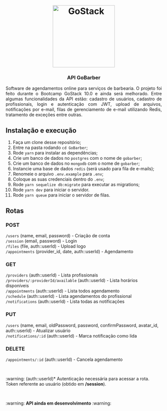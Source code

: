 <h1 align="center">
    <img alt="GoStack" src="https://rocketseat-cdn.s3-sa-east-1.amazonaws.com/bootcamp-header.png" width="200px" />
</h1>

<h3 align="center">
  API GoBarber
</h3>

<p align="justify">Software de agendamentos online para serviços de barbearia. O projeto foi feito durante o Bootcamp GoStack 10.0 e ainda será melhorado.
  Entre algumas funcionalidades da API estão: cadastro de usuários, cadastro de profissionais, login e autenticação com JWT, upload de arquivos,
  notificações por e-mail, filas de gerenciamento de e-mail utilizando Redis, tratamento de exceções entre outras.</p>

## Instalação e execução

1. Faça um clone desse repositório;
2. Entre na pasta rodando `cd GoBarber`;
3. Rode `yarn` para instalar as dependências;
4. Crie um banco de dados no `postgres` com o nome de `gobarber`;
5. Crie um banco de dados no `mongodb` com o nome de `gobarber`;
6. Instancie uma base de dados `redis` (será usado para fila de e-mails);
7. Renomeie o arquivo `.env.example` para `.env`;
8. Coloque as suas credenciais dentro do `.env`;
9. Rode `yarn sequelize db:migrate` para executar as migrations;
10. Rode `yarn dev` para iniciar o servidor.
11. Rode `yarn queue` para iniciar o servidor de filas.

## Rotas

### POST

`/users` (name, email, password) - Criação de conta
<br/>
`/session` (email, password) - Login
<br/>
`/files` (file, auth::userId) - Upload logo
<br/>
`/appointments` (provider_id, date, auth::userId) - Agendamento

### GET

`/providers` (auth::userId) - Lista profissionais
<br/>
`/providers/:providerId/available` (auth::userId) - Lista horários disponíveis
<br/>
`/appointments` (auth::userId) - Lista todos agendamento
<br/>
`/schedule` (auth::userId) - Lista agendamentos do profissional
<br/>
`/notifications` (auth::userId) - Lista todas as notificações

### PUT

`/users` (name, email, oldPassword, password, confirmPassword, avatar_id, auth::userId) - Atualizar usuário
<br/>
`/notifications/:id` (auth::userId) - Marca notificação como lida

### DELETE

`/appointments/:id` (auth::userId) - Cancela agendamento

<br/>
<p>:warning: (auth::userId)* Autenticação necessária para acessar a rota. Token referente ao usuário (obtido em <b>/session</b>).</p>
<br/>
<p>:warning: <b>API ainda em desenvolvimento</b> :warning:</p>
